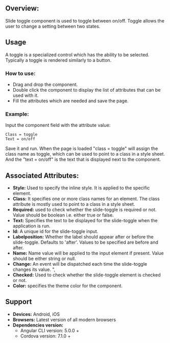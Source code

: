 ## Overview: 
Slide toggle component is used to toggle between on/off. Toggle allows the user to change a setting between two states.

## Usage
A toggle is a specialized control which has the ability to be selected. Typically a toggle is rendered similarly to a button.

### How to use:   
- Drag and drop the component. 
- Double click the component to display the list of attributes that can be used with it.
- Fill the attributes which are needed and save the page.

### Example: 
Input the component field with the attribute value:
``` 
Class = toggle
Text = on/off
```
Save it and run.
When the page is loaded "class = toggle" will assign the class name as toggle, which can be used to point to a class in a style sheet. And the "text = on/off" is the text that is displayed next to the component.

## Associated Attributes:
- **Style:** Used to specify the inline style. It is applied to the specific element.
- **Class:** It specifies one or more class names for an element. The class attribute is mostly used to point to a class in a style sheet.
- **Required:** used to check whether the slide-toggle is required or not. Value should be boolean i.e. either true or false.
- **Text:** Specifies the text to be displayed for the slide-toggle when the application is run.
- **Id:** A unique id for the slide-toggle input.
- **Labelposition:** Whether the label should appear after or before the slide-toggle. Defaults to 'after'. Values to be specified are before and after.
- **Name:** Name value will be applied to the input element if present. Value should be either string or null.
- **Change:** An event will be dispatched each time the slide-toggle changes its value. ",
- **Checked:** Used to check whether the slide-toggle element is checked or not.
- **Color:** specifies the theme color for the component.

## Support
- **Devices:** Android, iOS
- **Browsers:**  Latest version of all modern browsers
- **Dependencies version:** 
    - Angular CLI version: 5.0.0 + 
    - Cordova version: 7.1.0 +
